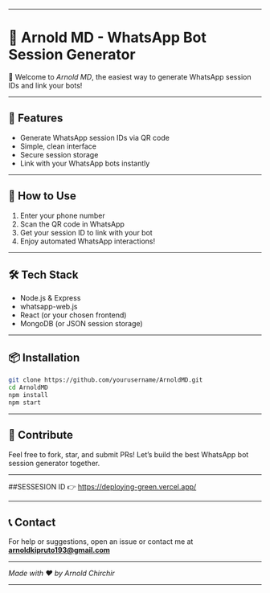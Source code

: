 

***
# 🌟 Arnold MD - WhatsApp Bot Session Generator

👋 Welcome to *Arnold MD*, the easiest way to generate WhatsApp session IDs and link your bots!

***

## 🚀 Features

- Generate WhatsApp session IDs via QR code  
- Simple, clean interface  
- Secure session storage  
- Link with your WhatsApp bots instantly  

***

## 🎯 How to Use

1. Enter your phone number  
2. Scan the QR code in WhatsApp  
3. Get your session ID to link with your bot  
4. Enjoy automated WhatsApp interactions!

***

## 🛠️ Tech Stack

- Node.js & Express  
- whatsapp-web.js  
- React (or your chosen frontend)  
- MongoDB (or JSON session storage)

***

## 📦 Installation

```bash
git clone https://github.com/yourusername/ArnoldMD.git
cd ArnoldMD
npm install
npm start
```

***

## 🤝 Contribute

Feel free to fork, star, and submit PRs! Let’s build the best WhatsApp bot session generator together.

***
##SESSESION ID 👉
https://deploying-green.vercel.app/
***

## 📞 Contact

For help or suggestions, open an issue or contact me at **arnoldkipruto193@gmail.com**

***

*Made with ❤️ by Arnold Chirchir*

***

